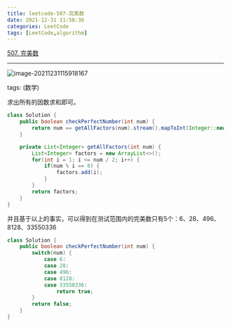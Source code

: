 ```yaml
---
title: leetcode-507-完美数
date: 2021-12-31 11:58:36
categories: LeetCode
tags: [LeetCode,algorithm]
---
```


[507. 完美数](https://leetcode-cn.com/problems/perfect-number/)

<hr/>

![image-20211231115918167](https://gitee.com/cao_ziqiang/img/raw/master/20211231115918.png)

tags: (数学)

求出所有的因数求和即可。

```java
class Solution {
    public boolean checkPerfectNumber(int num) {
        return num == getAllFactors(num).stream().mapToInt(Integer::new).sum();
    }

    private List<Integer> getAllFactors(int num) {
        List<Integer> factors = new ArrayList<>();
        for(int i = 1; i <= num / 2; i++) {
            if(num % i == 0) {
                factors.add(i);
            }
        }
        return factors;
    }
}
```

并且基于以上的事实，可以得到在测试范围内的完美数只有5个：$6、28、496、8128、33550336$

```java
class Solution {
    public boolean checkPerfectNumber(int num) {
        switch(num) {
            case 6:
            case 28:
            case 496:
            case 8128:
            case 33550336:
                return true;
        }
        return false;
    }
}
```

